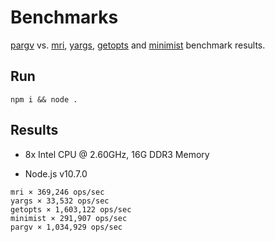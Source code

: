 # Benchmarks

[pargv](../README.md) vs. [mri](https://github.com/lukeed/mri), [yargs](https://github.com/yargs/yargs), [getopts](https://github.com/jorgebucaran/getopts) and [minimist](https://github.com/substack/minimist) benchmark results.

## Run

```
npm i && node .
```

## Results

- 8x Intel CPU @ 2.60GHz, 16G DDR3 Memory


- Node.js v10.7.0

```
mri × 369,246 ops/sec
yargs × 33,532 ops/sec
getopts × 1,603,122 ops/sec
minimist × 291,907 ops/sec
pargv × 1,034,929 ops/sec
```


